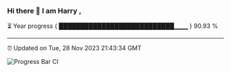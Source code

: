 ### Hi there 👋 I am Harry , 

⏳ Year progress { ███████████████████████████▁▁▁ } 90.93 %

---

⏰ Updated on Tue, 28 Nov 2023 21:43:34 GMT

![Progress Bar CI](https://github.com/duykhang68/duykhang68/workflows/Progress%20Bar%20CI/badge.svg)

